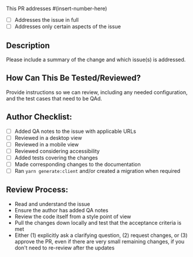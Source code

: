 This PR addresses #(insert-number-here)

- [ ] Addresses the issue in full
- [ ] Addresses only certain aspects of the issue

## Description

Please include a summary of the change and which issue(s) is addressed.

## How Can This Be Tested/Reviewed?

Provide instructions so we can review, including any needed configuration, and the test cases that need to be QAd.

## Author Checklist:

- [ ] Added QA notes to the issue with applicable URLs
- [ ] Reviewed in a desktop view
- [ ] Reviewed in a mobile view
- [ ] Reviewed considering accessibility
- [ ] Added tests covering the changes
- [ ] Made corresponding changes to the documentation
- [ ] Ran `yarn generate:client` and/or created a migration when required

## Review Process:

- Read and understand the issue
- Ensure the author has added QA notes
- Review the code itself from a style point of view
- Pull the changes down locally and test that the acceptance criteria is met
- Either (1) explicitly ask a clarifying question, (2) request changes, or (3) approve the PR, even if there are very small remaining changes, if you don't need to re-review after the updates
